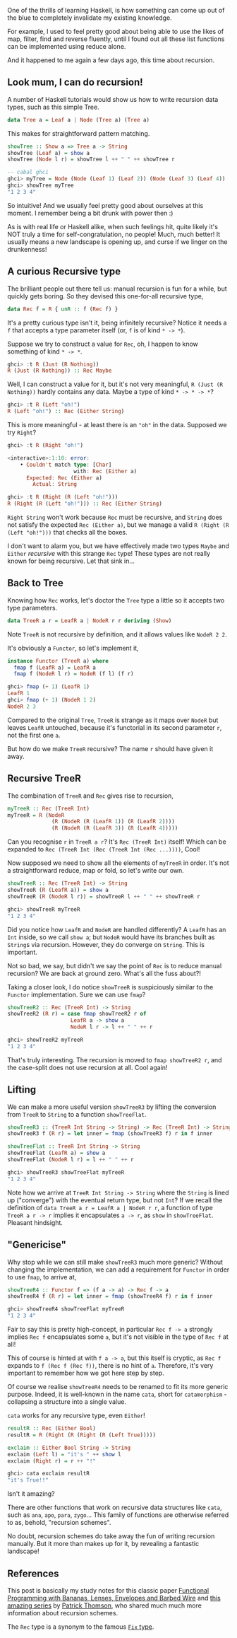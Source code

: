 One of the thrills of learning Haskell, is how something can come up out of the blue to completely invalidate my existing knowledge.

For example, I used to feel pretty good about being able to use the likes of map, filter, find and reverse fluently, until I found out all these list functions can be implemented using reduce alone.

And it happened to me again a few days ago, this time about recursion.

## Look mum, I can do recursion!

A number of Haskell tutorials would show us how to write recursion data types, such as this simple Tree.

```haskell
data Tree a = Leaf a | Node (Tree a) (Tree a)
```

This makes for straightforward pattern matching. 

```haskell
showTree :: Show a => Tree a -> String
showTree (Leaf a) = show a
showTree (Node l r) = showTree l ++ " " ++ showTree r

-- cabal ghci
ghci> myTree = Node (Node (Leaf 1) (Leaf 2)) (Node (Leaf 3) (Leaf 4))
ghci> showTree myTree
"1 2 3 4"
```

So intuitive! And we usually feel pretty good about ourselves at this moment. I remember being a bit drunk with power then :) 

As is with real life or Haskell alike, when such feelings hit, quite likely it's NOT truly a time for self-congratulation, no people! Much, much better! It usually means a new landscape is opening up, and curse if we linger on the drunkenness!

## A curious Recursive type

The brilliant people out there tell us: manual recursion is fun for a while, but quickly gets boring. So they devised this one-for-all recursive type,

```haskell
data Rec f = R { unR :: f (Rec f) }
```

It's a pretty curious type isn't it, being infinitely recursive? Notice it needs a `f` that accepts a type parameter itself (or, `f` is of kind `* -> *`). 

Suppose we try to construct a value for `Rec`, oh, I happen to know something of kind `* -> *`.

```haskell
ghci> :t R (Just (R Nothing))
R (Just (R Nothing)) :: Rec Maybe
```

Well, I can construct a value for it, but it's not very meaningful, `R (Just (R Nothing))` hardly contains any data. Maybe a type of kind `* -> * -> *`?

```haskell
ghci> :t R (Left "oh!")
R (Left "oh!") :: Rec (Either String)
```

This is more meaningful - at least there is an `"oh"` in the data. Supposed we try `Right`?

```haskell
ghci> :t R (Right "oh!")

<interactive>:1:10: error:
    • Couldn't match type: [Char]
                     with: Rec (Either a)
      Expected: Rec (Either a)
        Actual: String

ghci> :t R (Right (R (Left "oh!")))
R (Right (R (Left "oh!"))) :: Rec (Either String)
```

`Right String` won't work because `Rec` must be recursive, and `String` does not satisfy the expected `Rec (Either a)`, but we manage a valid `R (Right (R (Left "oh!")))` that checks all the boxes.

I don't want to alarm you, but we have effectively made two types `Maybe` and `Either` *recursive* with this strange `Rec` type! These types are not really known for being recursive. Let that sink in...

## Back to Tree

Knowing how `Rec` works, let's doctor the `Tree` type a little so it accepts two type parameters. 

```haskell
data TreeR a r = LeafR a | NodeR r r deriving (Show)
```

Note `TreeR` is not recursive by definition, and it allows values like `NodeR 2 2`.

It's obviously a `Functor`, so let's implement it,

```haskell
instance Functor (TreeR a) where
  fmap f (LeafR a) = LeafR a
  fmap f (NodeR l r) = NodeR (f l) (f r)

ghci> fmap (+ 1) (LeafR 1)
LeafR 1
ghci> fmap (+ 1) (NodeR 1 2)
NodeR 2 3
```

Compared to the original `Tree`, `TreeR` is strange as it maps over `NodeR` but leaves `LeafR` untouched, because it's functorial in its second parameter `r`, not the first one `a`. 

But how do we make `TreeR` recursive? The name `r` should have given it away.

## Recursive TreeR

The combination of `TreeR` and `Rec` gives rise to recursion,

```haskell
myTreeR :: Rec (TreeR Int)
myTreeR = R (NodeR 
              (R (NodeR (R (LeafR 1)) (R (LeafR 2))))
              (R (NodeR (R (LeafR 3)) (R (LeafR 4)))))
```

Can you recognise `r` in `TreeR a r`? It's `Rec (TreeR Int)` itself! Which can be expanded to `Rec (TreeR Int (Rec (TreeR Int (Rec ...))))`, Cool!

Now supposed we need to show all the elements of `myTreeR` in order. It's not a straightforward reduce, map or fold, so let's write our own.

```haskell
showTreeR :: Rec (TreeR Int) -> String
showTreeR (R (LeafR a)) = show a
showTreeR (R (NodeR l r)) = showTreeR l ++ " " ++ showTreeR r

ghci> showTreeR myTreeR
"1 2 3 4"
```

Did you notice how `LeafR` and `NodeR` are handled differently? A `LeafR` has an `Int` inside, so we call `show a`; but `NodeR` would have its branches built as `String`s via recursion. However, they do converge on `String`. This is important.

Not so bad, we say, but didn't we say the point of `Rec` is to reduce manual recursion? We are back at ground zero. What's all the fuss about?!

Taking a closer look, I do notice `showTreeR` is suspiciously similar to the `Functor` implementation. Sure we can use `fmap`?

```haskell
showTreeR2 :: Rec (TreeR Int) -> String
showTreeR2 (R r) = case fmap showTreeR2 r of
                    LeafR a -> show a
                    NodeR l r -> l ++ " " ++ r

ghci> showTreeR2 myTreeR
"1 2 3 4"
```

That's truly interesting. The recursion is moved to `fmap showTreeR2 r`, and the case-split does not use recursion at all. Cool again!

## Lifting

We can make a more useful version `showTreeR3` by lifting the conversion from `TreeR` to `String` to a function `showTreeFlat`.

```haskell
showTreeR3 :: (TreeR Int String -> String) -> Rec (TreeR Int) -> String
showTreeR3 f (R r) = let inner = fmap (showTreeR3 f) r in f inner

showTreeFlat :: TreeR Int String -> String
showTreeFlat (LeafR a) = show a
showTreeFlat (NodeR l r) = l ++ " " ++ r

ghci> showTreeR3 showTreeFlat myTreeR
"1 2 3 4"
```

Note how we arrive at `TreeR Int String -> String` where the `String` is lined up ("converge") with the eventual return type, but not `Int`? If we recall the definition of `data TreeR a r = LeafR a | NodeR r r`, a function of type `TreeR a r -> r` implies it encapsulates `a -> r`, as `show` in `showTreeFlat`. Pleasant hindsight.

## "Genericise"

Why stop while we can still make `showTreeR3` much more generic? Without changing the implementation, we can add a requirement for `Functor` in order to use `fmap`, to arrive at,

```haskell
showTreeR4 :: Functor f => (f a -> a) -> Rec f -> a
showTreeR4 f (R r) = let inner = fmap (showTreeR4 f) r in f inner

ghci> showTreeR4 showTreeFlat myTreeR
"1 2 3 4"
```

Fair to say this is pretty high-concept, in particular `Rec f -> a` strongly implies `Rec f` encapsulates some `a`, but it's not visible in the type of `Rec f` at all!

This of course is hinted at with `f a -> a`, but this itself is cryptic, as `Rec f` expands to `f (Rec f (Rec f))`, there is no hint of `a`. Therefore, it's very important to remember how we got here step by step.

Of course we realise `showTreeR4` needs to be renamed to fit its more generic purpose. Indeed, it is well-known in the name `cata`, short for `catamorphism` - collapsing a structure into a single value.

`cata` works for any recursive type, even `Either`!

```haskell
resultR :: Rec (Either Bool)
resultR = R (Right (R (Right (R (Left True)))))

exclaim :: Either Bool String -> String
exclaim (Left l) = "it's " ++ show l
exclaim (Right r) = r ++ "!"

ghci> cata exclaim resultR
"it's True!!"
```

Isn't it amazing? 

There are other functions that work on recursive data structures like `cata`, such as `ana`, `apo`, `para`, `zygo`... This family of functions are otherwise referred to as, behold, "recursion schemes".

No doubt, recursion schemes do take away the fun of writing recursion manually. But it more than makes up for it, by revealing a fantastic landscape!

## References

This post is basically my study notes for this classic paper [Functional Programming with Bananas, Lenses, Envelopes and Barbed Wire](https://eprints.eemcs.utwente.nl/7281/01/db-utwente-40501F46.pdf) and [this amazing series](https://blog.sumtypeofway.com/posts/introduction-to-recursion-schemes.html) by [Patrick Thomson](https://blog.sumtypeofway.com/), who shared much much more information about recursion schemes.

The `Rec` type is a synonym to the famous [`Fix` type](https://hackage.haskell.org/package/data-fix-0.3.2/docs/src/Data.Fix.html#Fix).